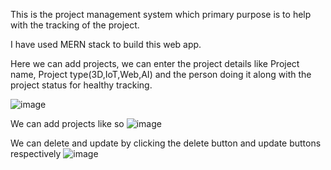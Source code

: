 This is the project management system which primary purpose is to help with the tracking of the project.

I have used MERN stack to build this web app.

Here we can add projects, we can enter the project details like Project name, Project type(3D,IoT,Web,AI) and the person doing it along with the project status for healthy tracking.

![image](https://github.com/AashutoshDL/PMS/assets/165886572/1d00f7b1-37b0-48c2-afa3-9c89bb3ae61e)

We can add projects like so
![image](https://github.com/AashutoshDL/PMS/assets/165886572/13e8cda9-699d-4c2f-9dad-8f627be102bc)

We can delete and update by clicking the delete button and update buttons respectively
![image](https://github.com/AashutoshDL/PMS/assets/165886572/e80d3cb9-3d75-49ea-b0ab-ae1e53f6e8f8)

